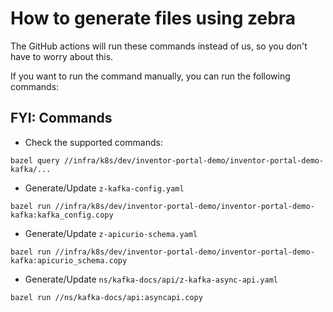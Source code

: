 # How to generate files using zebra

The GitHub actions will run these commands instead of us, so you don't have to worry about this.

If you want to run the command manually, you can run the following commands:

## FYI: Commands

- Check the supported commands:

```shell
bazel query //infra/k8s/dev/inventor-portal-demo/inventor-portal-demo-kafka/...
```

- Generate/Update `z-kafka-config.yaml`

```shell
bazel run //infra/k8s/dev/inventor-portal-demo/inventor-portal-demo-kafka:kafka_config.copy  
```

- Generate/Update `z-apicurio-schema.yaml`

```shell
bazel run //infra/k8s/dev/inventor-portal-demo/inventor-portal-demo-kafka:apicurio_schema.copy
```


- Generate/Update `ns/kafka-docs/api/z-kafka-async-api.yaml`

```shell
bazel run //ns/kafka-docs/api:asyncapi.copy
```
